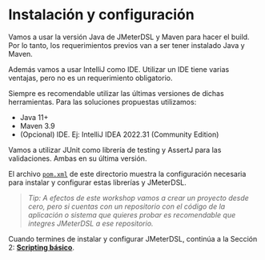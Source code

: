 # Instalación y configuración

Vamos a usar la versión Java de JMeterDSL y Maven para hacer el build. Por lo tanto, los requerimientos previos van a ser tener instalado Java y Maven.

Además vamos a usar IntelliJ como IDE. Utilizar un IDE tiene varias ventajas, pero no es un requerimiento obligatorio.

Siempre es recomendable utilizar las últimas versiones de dichas herramientas. Para las soluciones propuestas utilizamos: 

* Java 11+
* Maven 3.9
* (Opcional) IDE. Ej: IntelliJ IDEA 2022.31 (Community Edition)

Vamos a utilizar JUnit como librería de testing y AssertJ para las validaciones. Ambas en su última versión.

El archivo [`pom.xml`](pom.xml) de este directorio muestra la configuración necesaria para instalar y configurar estas librerías y JMeterDSL.

>*Tip: A efectos de este workshop vamos a crear un proyecto desde cero, pero si cuentas con un repositorio con el código de la aplicación o sistema que quieres probar es recomendable que integres JMeterDSL a ese repositorio.*

Cuando termines de instalar y configurar JMeterDSL, continúa a la Sección 2: **[Scripting básico](./src/test/java/PruebaPerformance/basico/pruebaBásica.md)**.